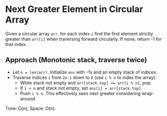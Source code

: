 # Next Greater Element in Circular Array

Given a circular array `arr`, for each index `i` find the first element strictly greater than `arr[i]` when traversing forward circularly. If none, return -1 for that index.

## Approach (Monotonic stack, traverse twice)
- Let `n = len(arr)`. Initialize `ans` with -1s and an empty stack of indices.
- Traverse indices `i` from `2n-1` down to `0` (use `i % n` to index the array):
  - While stack not empty and `arr[stack.top] <= arr[i % n]`, pop.
  - If `i < n` and stack not empty, set `ans[i] = arr[stack.top]`.
  - Push `i % n`.
This effectively sees next greater considering wrap-around.

Time: O(n), Space: O(n).

